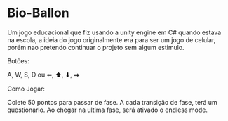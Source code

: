 # Bio-Ballon
Um jogo educacional que fiz usando a unity engine em C# quando estava na escola, a ideia do jogo originalmente era para ser um jogo de celular, porém nao pretendo continuar o projeto sem algum estimulo.

Botões:

A, W, S, D 
ou 
⬅, ⬆, ⬇, ⮕

Como Jogar:

Colete 50 pontos para passar de fase.
A cada transição de fase, terá um questionario.
Ao chegar na ultima fase, será ativado o endless mode.
